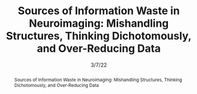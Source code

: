 ---
title: "Sources of Information Waste in Neuroimaging: Mishandling Structures, Thinking Dichotomously, and Over-Reducing Data"

date: 3/7/22
authors_string: G. Chen, P. Taylor, J. Stoddard, R. Cox, Peter Bandettini, L Pessoa
authors:
   - G. Chen
   - P. Taylor
   - J. Stoddard
   - R. Cox
   - Peter Bandettini
   - L Pessoa
author_ids:
   - peter_bandettini
journal: 'Aperture Neuro'
volume: 2.0
issue: 
pages: 
book_title: ''
publisher: ''
isbn: 
abstract: 'Sources of Information Waste in Neuroimaging: Mishandling Structures, Thinking Dichotomously, and Over-Reducing Data'
project_id: education
paper_url: https://apertureneuro.org/article/77476-sources-of-information-waste-in-neuroimaging-mishandling-structures-thinking-dichotomously-and-over-reducing-data
doi: 10.52294/ApertureNeuro.2022.2.ZRJI8542
data_loc: ''
code_loc: ''
file: '/assets/publications/'
file_name: ''
type: journal_article
pub_str: 'Aperture Neuro (3/7/) 2'
layout: publication 
---
